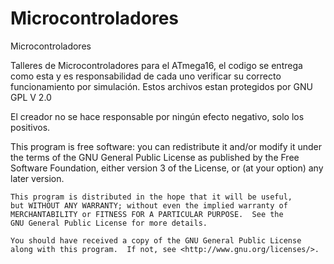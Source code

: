 Microcontroladores
==================
Microcontroladores


Talleres de Microcontroladores para el ATmega16, el codigo se entrega como esta y es responsabilidad de cada 
uno verificar su correcto funcionamiento por simulación. Estos archivos estan protegidos por GNU GPL V 2.0

El creador no se hace responsable por ningún efecto negativo, solo los positivos.




This program is free software: you can redistribute it and/or modify
    it under the terms of the GNU General Public License as published by
    the Free Software Foundation, either version 3 of the License, or
    (at your option) any later version.

    This program is distributed in the hope that it will be useful,
    but WITHOUT ANY WARRANTY; without even the implied warranty of
    MERCHANTABILITY or FITNESS FOR A PARTICULAR PURPOSE.  See the
    GNU General Public License for more details.

    You should have received a copy of the GNU General Public License
    along with this program.  If not, see <http://www.gnu.org/licenses/>.










